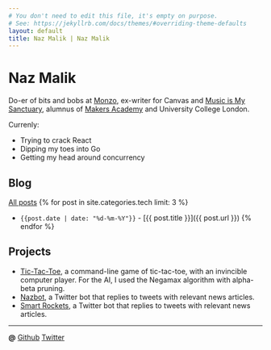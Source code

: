 ```yaml
---
# You don't need to edit this file, it's empty on purpose.
# See: https://jekyllrb.com/docs/themes/#overriding-theme-defaults
layout: default
title: Naz Malik | Naz Malik
---
```


# Naz Malik

Do-er of bits and bobs at [Monzo](https://monzo.com/), ex-writer for Canvas and [Music is My Sanctuary](http://www.musicismysanctuary.com/), alumnus of [Makers Academy](http://www.makersacademy.com/) and University College London.

Currenly: 
- Trying to crack React
- Dipping my toes into Go
- Getting my head around concurrency

## Blog

[All posts](/blog.html)
{% for post in site.categories.tech limit: 3 %}
- `{{post.date | date: "%d-%m-%Y"}}` - [{{ post.title }}]({{ post.url }}) {% endfor %}

## Projects

- [Tic-Tac-Toe](https://github.com/nazwhale/Tic-Tac-Toe), a command-line game of tic-tac-toe, with an invincible computer player. For the AI, I used the Negamax algorithm with alpha-beta pruning.
- [Nazbot](https://github.com/nazwhale/nazbot), a Twitter bot that replies to tweets with relevant news articles.
- [Smart Rockets](https://github.com/nazwhale/smart-rockets), a Twitter bot that replies to tweets with relevant news articles.

---
  
 **@**
[Github](https://github.com/nazwhale/) 
[Twitter](https://twitter.com/nazwhale/)
